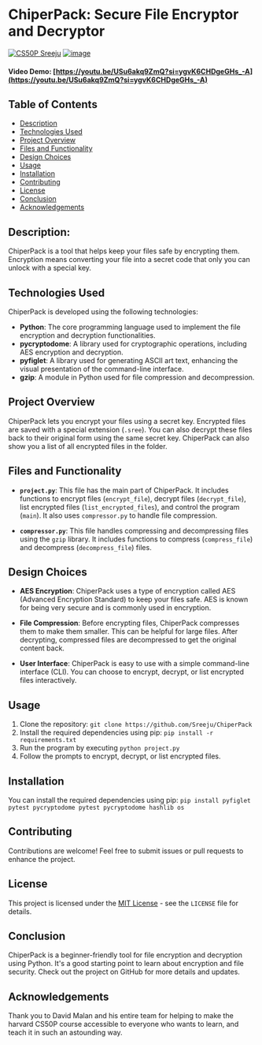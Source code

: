 # ChiperPack: Secure File Encryptor and Decryptor

[![CS50P Sreeju](https://certificates.cs50.io/2c93ffd9-177a-4187-9bb7-cac0780fa781.png?size=A4)](https://certificates.cs50.io/2c93ffd9-177a-4187-9bb7-cac0780fa781)
[![image](https://github.com/Sreeju7733/ChiperPack/assets/77568405/c689a19e-aed1-47df-9e31-f2b7cb24f0e1)](https://certificates.cs50.io/2c93ffd9-177a-4187-9bb7-cac0780fa781)

#### Video Demo: [https://youtu.be/USu6akq9ZmQ?si=ygvK6CHDgeGHs_-A](https://youtu.be/USu6akq9ZmQ?si=ygvK6CHDgeGHs_-A)

## Table of Contents
- [Description](#description)
- [Technologies Used](#technologies-used)
- [Project Overview](#project-overview)
- [Files and Functionality](#files-and-functionality)
- [Design Choices](#design-choices)
- [Usage](#usage)
- [Installation](#installation)
- [Contributing](#contributing)
- [License](#license)
- [Conclusion](#conclusion)
- [Acknowledgements](#acknowledgements)


## Description:
ChiperPack is a tool that helps keep your files safe by encrypting them. Encryption means converting your file into a secret code that only you can unlock with a special key.


## Technologies Used
ChiperPack is developed using the following technologies:

- **Python**: The core programming language used to implement the file encryption and decryption functionalities.
- **pycryptodome**: A library used for cryptographic operations, including AES encryption and decryption.
- **pyfiglet**: A library used for generating ASCII art text, enhancing the visual presentation of the command-line interface.
- **gzip**: A module in Python used for file compression and decompression.


## Project Overview
ChiperPack lets you encrypt your files using a secret key. Encrypted files are saved with a special extension (`.sree`). You can also decrypt these files back to their original form using the same secret key. ChiperPack can also show you a list of all encrypted files in the folder.


## Files and Functionality
- **`project.py`**: This file has the main part of ChiperPack. It includes functions to encrypt files (`encrypt_file`), decrypt files (`decrypt_file`), list encrypted files (`list_encrypted_files`), and control the program (`main`). It also uses `compressor.py` to handle file compression.

- **`compressor.py`**: This file handles compressing and decompressing files using the `gzip` library. It includes functions to compress (`compress_file`) and decompress (`decompress_file`) files.


## Design Choices
- **AES Encryption**: ChiperPack uses a type of encryption called AES (Advanced Encryption Standard) to keep your files safe. AES is known for being very secure and is commonly used in encryption.

- **File Compression**: Before encrypting files, ChiperPack compresses them to make them smaller. This can be helpful for large files. After decrypting, compressed files are decompressed to get the original content back.

- **User Interface**: ChiperPack is easy to use with a simple command-line interface (CLI). You can choose to encrypt, decrypt, or list encrypted files interactively.


## Usage
1. Clone the repository:  `git clone https://github.com/Sreeju/ChiperPack`
2. Install the required dependencies using pip: `pip install -r requirements.txt`
3. Run the program by executing `python project.py`
4. Follow the prompts to encrypt, decrypt, or list encrypted files.


## Installation
You can install the required dependencies using pip: `pip install pyfiglet pytest pycryptodome pytest pycryptodome hashlib os`


## Contributing
Contributions are welcome! Feel free to submit issues or pull requests to enhance the project.


## License
This project is licensed under the [MIT License](LICENSE) - see the `LICENSE` file for details.


## Conclusion
ChiperPack is a beginner-friendly tool for file encryption and decryption using Python. It's a good starting point to learn about encryption and file security. Check out the project on GitHub for more details and updates.


## Acknowledgements
Thank you to David Malan and his entire team for helping to make the harvard CS50P course accessible to everyone who wants to learn, and teach it in such an astounding way.
